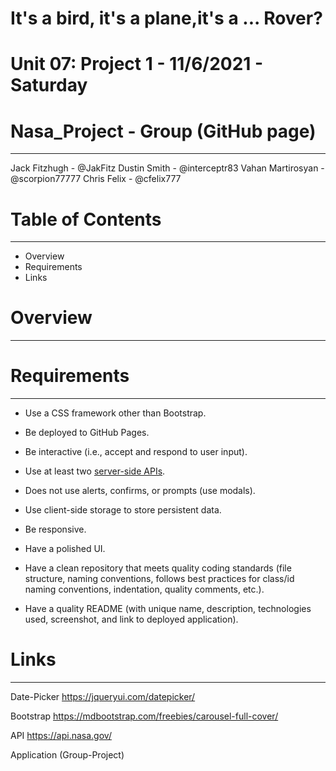 # It's a bird, it's a plane,it's a ... Rover?

# Unit 07: Project 1 -  11/6/2021 - Saturday 

# Nasa_Project - Group (GitHub page)
-------------------------------------
Jack Fitzhugh - @JakFitz
Dustin Smith - @interceptr83
Vahan Martirosyan - @scorpion77777
Chris Felix - @cfelix777

# Table of Contents
-------------------
* Overview
* Requirements
* Links


# Overview
---------------


# Requirements
---------------
* Use a CSS framework other than Bootstrap.

* Be deployed to GitHub Pages.

* Be interactive (i.e., accept and respond to user input).

* Use at least two [server-side APIs](https://coding-boot-camp.github.io/full-stack/apis/api-resources).

* Does not use alerts, confirms, or prompts (use modals).

* Use client-side storage to store persistent data.

* Be responsive.

* Have a polished UI.

* Have a clean repository that meets quality coding standards (file structure, naming conventions, follows best practices for class/id naming conventions, indentation, quality comments, etc.).

* Have a quality README (with unique name, description, technologies used, screenshot, and link to deployed application).

# Links
--------
Date-Picker 
https://jqueryui.com/datepicker/

Bootstrap
https://mdbootstrap.com/freebies/carousel-full-cover/

API
https://api.nasa.gov/

Application (Group-Project)
